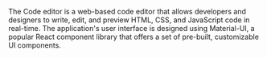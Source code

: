 The Code editor is a web-based code editor that allows developers and designers to write, edit, and preview HTML, CSS, and JavaScript code in real-time.
The application's user interface is designed using Material-UI, a popular React component library that offers a set of pre-built, customizable UI components.
